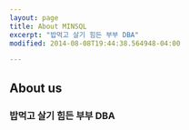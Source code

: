 ```yaml
---
layout: page
title: About MINSQL
excerpt: "밥먹고 살기 힘든 부부 DBA"
modified: 2014-08-08T19:44:38.564948-04:00

---
```


## About us
### 밥먹고 살기 힘든 부부 DBA

